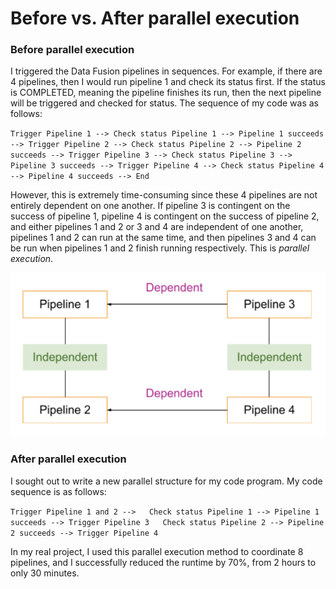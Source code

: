 # Before vs. After parallel execution

### Before parallel execution

I triggered the Data Fusion pipelines in sequences. For example, if there are 4 pipelines, then I would run pipeline 1 and check its status first. If the status is COMPLETED, meaning the pipeline finishes its run, then the next pipeline will be triggered and checked for status. The sequence of my code was as follows: 

`Trigger Pipeline 1 --> Check status Pipeline 1 --> Pipeline 1 succeeds --> Trigger Pipeline 2 --> Check status Pipeline 2 --> Pipeline 2 succeeds --> Trigger Pipeline 3 --> Check status Pipeline 3 --> Pipeline 3 succeeds --> Trigger Pipeline 4 --> Check status Pipeline 4 --> Pipeline 4 succeeds --> End`

However, this is extremely time-consuming since these 4 pipelines are not entirely dependent on one another. If pipeline 3 is contingent on the success of pipeline 1, pipeline 4 is contingent on the success of pipeline 2, and either pipelines 1 and 2 or 3 and 4 are independent of one another, pipelines 1 and 2 can run at the same time, and then pipelines 3 and 4 can be run when pipelines 1 and 2 finish running respectively. This is _parallel execution_. 

![Pipeline Dependency](../.gitbook/assets/screen-shot-2021-07-31-at-10.57.15-am.png)

### After parallel execution

I sought out to write a new parallel structure for my code program. My code sequence is as follows: 

`Trigger Pipeline 1 and 2 -->  
Check status Pipeline 1 --> Pipeline 1 succeeds --> Trigger Pipeline 3  
Check status Pipeline 2 --> Pipeline 2 succeeds --> Trigger Pipeline 4`

In my real project, I used this parallel execution method to coordinate 8 pipelines, and I successfully reduced the runtime by 70%, from 2 hours to only 30 minutes. 

